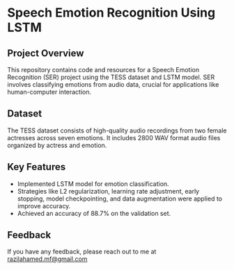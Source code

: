 
# Speech Emotion Recognition Using LSTM

## Project Overview


This repository contains code and resources for a Speech Emotion Recognition (SER) project using the TESS dataset and LSTM model. SER involves classifying emotions from audio data, crucial for applications like human-computer interaction.




## Dataset

The TESS dataset consists of high-quality audio recordings from two female actresses across seven emotions. It includes 2800 WAV format audio files organized by actress and emotion.
## Key Features

- Implemented LSTM model for emotion classification.
- Strategies like L2 regularization, learning rate adjustment, early stopping, model checkpointing, and data augmentation were applied to improve accuracy.
- Achieved an accuracy of 88.7% on the validation set.



## Feedback

If you have any feedback, please reach out to me at razilahamed.mf@gmail.com

